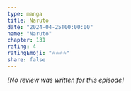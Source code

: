 ```yaml
---
type: manga
title: Naruto
date: "2024-04-25T00:00:00"
name: "Naruto"
chapter: 131
rating: 4
ratingEmoji: "⭐️⭐️⭐️⭐️"
share: false
---
```


_[No review was written for this episode]_
